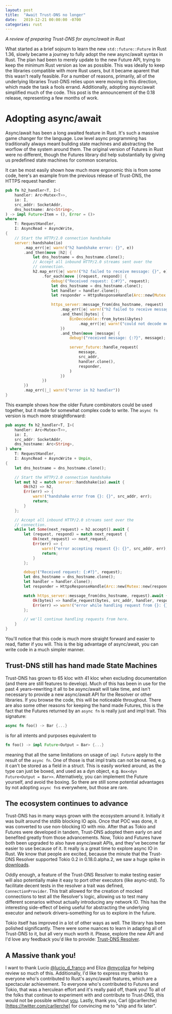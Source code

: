 ```yaml
---
layout: post
title:  "Await Trust-DNS no longer"
date:   2019-12-21 00:00:00 -0700
categories: rust
---
```


*A review of preparing Trust-DNS for async/await in Rust*

What started as a brief sojourn to learn the new `std::future::Future` in Rust 1.36, slowly became a journey to fully adopt the new async/await syntax in Rust. The plan had been to merely update to the new Future API, trying to keep the minimum Rust version as low as possible. This was ideally to keep the libraries compatible with more Rust users, but it became aparent that this wasn't really feasible. For a number of reasons, primarily, all of the underlying libraries Trust-DNS relies upon were moving in this direction, which made the task a fools errand. Additionally, adopting async/await simplified much of the code. This post is the announcement of the 0.18 release, representing a few months of work.

# Adopting async/await

Async/await has been a long awaited feature in Rust. It's such a massive game changer for the language. Low level async programming has traditionally always meant building state machines and abstracting the worflow of the system around them. The original version of Futures in Rust were no different, though the Futures library did help substantially by giving us predefined state machines for common scenarios.

It can be most easily shown how much more ergonomic this is from some code, here's an example from the previous release of Trust-DNS, the HTTPS request handler:

```rust
pub fn h2_handler<T, I>(
    handler: Arc<Mutex<T>>,
    io: I,
    src_addr: SocketAddr,
    dns_hostname: Arc<String>,
) -> impl Future<Item = (), Error = ()>
where
    T: RequestHandler,
    I: AsyncRead + AsyncWrite,
{
    // Start the HTTP/2.0 connection handshake
    server::handshake(io)
        .map_err(|e| warn!("h2 handshake error: {}", e))
        .and_then(move |h2| {
            let dns_hostname = dns_hostname.clone();
            // Accept all inbound HTTP/2.0 streams sent over the
            // connection.
            h2.map_err(|e| warn!("h2 failed to receive message: {}", e))
                .for_each(move |(request, respond)| {
                    debug!("Received request: {:#?}", request);
                    let dns_hostname = dns_hostname.clone();
                    let handler = handler.clone();
                    let responder = HttpsResponseHandle(Arc::new(Mutex::new(respond)));

                    https_server::message_from(dns_hostname, request)
                        .map_err(|e| warn!("h2 failed to receive message: {}", e))
                        .and_then(|bytes| {
                            BinDecodable::from_bytes(&bytes)
                                .map_err(|e| warn!("could not decode message: {}", e))
                        })
                        .and_then(move |message| {
                            debug!("received message: {:?}", message);

                            server_future::handle_request(
                                message,
                                src_addr,
                                handler.clone(),
                                responder,
                            )
                        })
                })
        })
        .map_err(|_| warn!("error in h2 handler"))
}
```

This example shows how the older Future combinators could be used together, but it made for somewhat complex code to write. The `async fn` version is much more straightforward: 

```rust
pub async fn h2_handler<T, I>(
    handler: Arc<Mutex<T>>,
    io: I,
    src_addr: SocketAddr,
    dns_hostname: Arc<String>,
) where
    T: RequestHandler,
    I: AsyncRead + AsyncWrite + Unpin,
{
    let dns_hostname = dns_hostname.clone();

    // Start the HTTP/2.0 connection handshake
    let mut h2 = match server::handshake(io).await {
        Ok(h2) => h2,
        Err(err) => {
            warn!("handshake error from {}: {}", src_addr, err);
            return;
        }
    };

    // Accept all inbound HTTP/2.0 streams sent over the
    // connection.
    while let Some(next_request) = h2.accept().await {
        let (request, respond) = match next_request {
            Ok(next_request) => next_request,
            Err(err) => {
                warn!("error accepting request {}: {}", src_addr, err);
                return;
            }
        };

        debug!("Received request: {:#?}", request);
        let dns_hostname = dns_hostname.clone();
        let handler = handler.clone();
        let responder = HttpsResponseHandle(Arc::new(Mutex::new(respond)));

        match https_server::message_from(dns_hostname, request).await {
            Ok(bytes) => handle_request(bytes, src_addr, handler, responder).await,
            Err(err) => warn!("error while handling request from {}: {}", src_addr, err),
        };

        // we'll continue handling requests from here.
    }
}
```

You'll notice that this code is much more straight forward and easier to read, flatter if you will. This is the big advantage of async/await, you can write code in a much simpler manner.

## Trust-DNS still has hand made State Machines

Trust-DNS has grown to 65 kloc with 41 kloc when excluding documentation (and there are still features to develop). Much of this has been in use for the past 4 years–rewriting it all to be async/await will take time, and isn't necessary to provide a new async/await API for the Resolver or other libraries. If you browse the code, this will be noticeable throughout. There are also some other reasons for keeping the hand made Futures, this is the fact that the Futures returned by an `async fn` is really just and impl trait. This signature:

```rust
async fn foo() -> Bar {...}
```

is for all intents and purposes equivalent to

```rust
fn foo() -> impl Future<Output = Bar> {...}
```

meaning that all the same limitations on usage of `impl Future` apply to the result of the `async fn`. One of those is that impl traits can not be named, e.g. it can't be stored as a field in a struct. This is easily worked around, as the type can just be boxed, and used as a dyn object, e.g. `Box<dyn Future<Output = Bar>>`. Alternatively, you can implement the Future yourself, and avoid the boxing. So there are still some potential advantages by not adopting `async fn`s everywhere, but those are rare.

## The ecosystem continues to advance

Trust-DNS has in many ways grown with the ecosystem around it. Initially it was built around the stdlib blocking IO apis. Once that POC was done, it was converted to use non-blocking IO with mio. After that as Tokio and Futures were developed in tandem, Trust-DNS adopted them early on and benefited greatly from those advancements. Now, Tokio and Futures have both been upgraded to also have async/await APIs, and they've become far easier to use because of it. It really is a great time to explore async IO in Rust. We know that people are excited, because the minute that the Trust-DNS Resolver supported Tokio 0.2 in 0.18.0.alpha.2, we saw a huge spike in [downloads](https://crates.io/crates/trust-dns-resolver).

Oddly enough, a feature of the Trust-DNS Resolver to make testing easier will also potentially make it easy to port other executors (like async-std). To facilitate decent tests in the resolver a trait was defined, `ConnectionProvider`. This trait allowed for the creation of mocked connections to test all the Resolver's logic, allowing us to test many different scenarios without actually introducing any network IO. This has the interesting side-effect of being useful for abstracting the underlying executor and network drivers–something for us to explore in the future.

Tokio itself has improved in a lot of other ways as well. The library has been polished significantly. There were some nuances to learn in adapting all of Trust-DNS to it, but all very much worth it. Please, explore the new API and I'd love any feedback you'd like to provide: [Trust-DNS Resolver](https://docs.rs/trust-dns-resolver).

## A Massive thank you!

I want to thank Lucio [@lucio_d_franco](https://twitter.com/lucio_d_franco) and Eliza [@mycoliza](https://twitter.com/mycoliza) for helping review so much of this. Additionally, I'd like to express my thanks to everyone who's contributed to Rust's async/await features, which are a spectacular achievement. To everyone who's contributed to Futures and Tokio, that was a herculean effort and it's really paid off, thank you! To all of the folks that continue to experiment with and contribute to Trust-DNS, this would not be possible without [you](https://github.com/bluejekyll/trust-dns/graphs/contributors). Lastly, thank you, Carl (@carllerche)[https://twitter.com/carllerche] for convincing me to "ship and fix later".